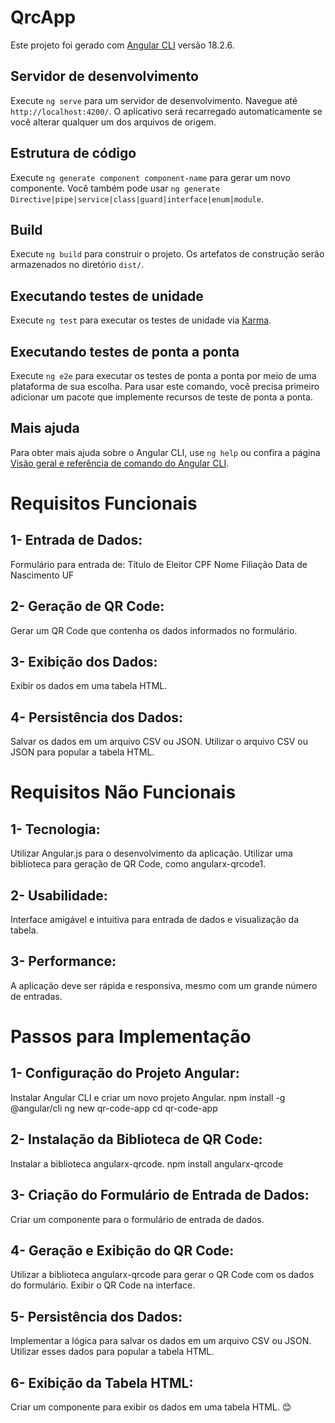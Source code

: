 # QrcApp

Este projeto foi gerado com [Angular CLI](https://github.com/angular/angular-cli) versão 18.2.6.

## Servidor de desenvolvimento

Execute `ng serve` para um servidor de desenvolvimento. Navegue até `http://localhost:4200/`. O aplicativo será recarregado automaticamente se você alterar qualquer um dos arquivos de origem.

## Estrutura de código

Execute `ng generate component component-name` para gerar um novo componente. Você também pode usar `ng generate Directive|pipe|service|class|guard|interface|enum|module`.

## Build

Execute `ng build` para construir o projeto. Os artefatos de construção serão armazenados no diretório `dist/`.

## Executando testes de unidade

Execute `ng test` para executar os testes de unidade via [Karma](https://karma-runner.github.io).

## Executando testes de ponta a ponta

Execute `ng e2e` para executar os testes de ponta a ponta por meio de uma plataforma de sua escolha. Para usar este comando, você precisa primeiro adicionar um pacote que implemente recursos de teste de ponta a ponta.

## Mais ajuda

Para obter mais ajuda sobre o Angular CLI, use `ng help` ou confira a página [Visão geral e referência de comando do Angular CLI](https://angular.dev/tools/cli).



# Requisitos Funcionais
## 1- Entrada de Dados:
Formulário para entrada de:
Título de Eleitor
CPF
Nome
Filiação
Data de Nascimento
UF

## 2- Geração de QR Code:
Gerar um QR Code que contenha os dados informados no formulário.

## 3- Exibição dos Dados:
Exibir os dados em uma tabela HTML.

## 4- Persistência dos Dados:
Salvar os dados em um arquivo CSV ou JSON.
Utilizar o arquivo CSV ou JSON para popular a tabela HTML.

# Requisitos Não Funcionais

## 1- Tecnologia:
Utilizar Angular.js para o desenvolvimento da aplicação.
Utilizar uma biblioteca para geração de QR Code, como angularx-qrcode1.

## 2- Usabilidade:
Interface amigável e intuitiva para entrada de dados e visualização da tabela.

## 3- Performance:
A aplicação deve ser rápida e responsiva, mesmo com um grande número de entradas.

# Passos para Implementação

## 1- Configuração do Projeto Angular:
Instalar Angular CLI e criar um novo projeto Angular.
npm install -g @angular/cli
ng new qr-code-app
cd qr-code-app

## 2- Instalação da Biblioteca de QR Code:
Instalar a biblioteca angularx-qrcode.
npm install angularx-qrcode

## 3- Criação do Formulário de Entrada de Dados:
Criar um componente para o formulário de entrada de dados.

## 4- Geração e Exibição do QR Code:
Utilizar a biblioteca angularx-qrcode para gerar o QR Code com os dados do formulário.
Exibir o QR Code na interface.

## 5- Persistência dos Dados:
Implementar a lógica para salvar os dados em um arquivo CSV ou JSON.
Utilizar esses dados para popular a tabela HTML.

## 6- Exibição da Tabela HTML:
Criar um componente para exibir os dados em uma tabela HTML. 😊

